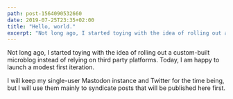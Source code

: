 ```yaml
---
path: post-1564090532660
date: 2019-07-25T23:35+02:00
title: "Hello, world."
excerpt: "Not long ago, I started toying with the idea of rolling out a custom-built microblog instead of relying on third party platforms. Today, I am happy to launch a modest first iteration."
---
```


Not long ago, I started toying with the idea of rolling out a custom-built microblog instead of relying on third party platforms. Today, I am happy to launch a modest first iteration.

I will keep my single-user Mastodon instance and Twitter for the time being, but I will use them mainly to syndicate posts that will be published here first.
